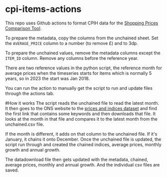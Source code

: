 # cpi-items-actions
This repo uses Github actions to format CPIH data for the [Shopping Prices Comparison Tool](https://www.ons.gov.uk/economy/inflationandpriceindices/articles/shoppingpricescomparisontool/2023-05-03).

To prepare the metadata, copy the columns from the unchained sheet. Set the `AVERAGE_PRICE` column to a number (to remove £) and to 3dp. 

To prepare the unchained values, remove the metadata columns except the `ITEM_ID` column. Remove any columns before the reference year.

There are two reference values in the python script, the reference month for average prices when the timeseries starts for items which is normally 5 years, so in 2023 the start was Jan 2018.

You can run the action to manually get the script to run and update files through the actions tab.

#How it works
The script reads the unchained file to read the latest month. It then goes to the ONS website to the [prices and indices dataset](https://www.ons.gov.uk/economy/inflationandpriceindices/datasets/consumerpriceindicescpiandretailpricesindexrpiitemindicesandpricequotes) and find the first link that contains some keywords and then downloads that file. It looks at the month in that file and compares it to the latest month from the unchained.csv file. 

If the month is different, it adds on that column to the unchained file. If it's January, it chains it onto December. Once the unchained file is updated, the script run through and created the chained indices, average prices, monthly growth and annual growth. 

The datadownload file then gets updated with the metadata, chained, average prices, monthly and annual growth. And the individual csv files are saved. 
